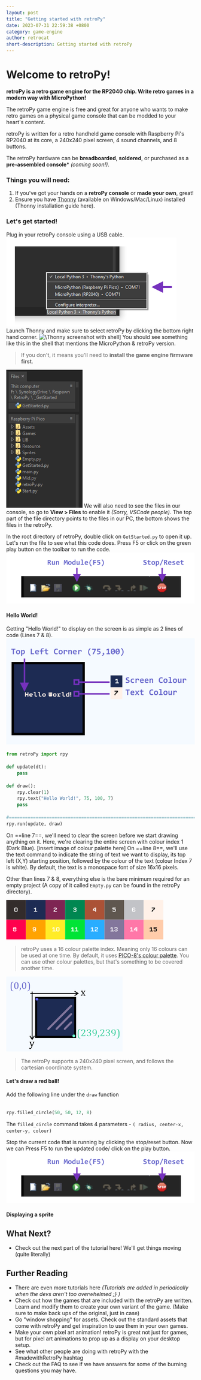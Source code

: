 ```yaml
---
layout: post
title: "Getting started with retroPy"
date: 2023-07-31 22:59:38 +0800
category: game-engine
author: retrocat
short-description: Getting started with retroPy
---
```


# Welcome to retroPy!

**retroPy is a retro game engine for the RP2040 chip. Write retro games in a modern way with MicroPython!**

The retroPy game engine is free and great for anyone who wants to make retro games on a physical game console that can be modded to your heart's content.

retroPy is written for a retro handheld game console with Raspberry Pi's RP2040 at its core, a 240x240 pixel screen, 4 sound channels, and 8 buttons.  

The retroPy hardware can be **breadboarded**, **soldered**, or purchased as a **pre-assembled console*** *(coming soon!)*.

### Things you will need:
 1. If you've got your hands on a **retroPy console** or **made your own**, great! 
 2. Ensure you have [Thonny](https://thonny.org/) (available on Windows/Mac/Linux) installed (Thonny installation guide here).

### Let's get started!


Plug in your retroPy console using a USB cable.
![Select retroPy MicroPython in Thonny](https://raw.githubusercontent.com/respawnin/retropy-docs/main/assets/basics/thonny-micropython.png)
Launch Thonny and make sure to select retroPy by clicking the bottom right hand corner.
![\Thonny screenshot with shell\]](https://github.com/respawnin/retropy-docs/blob/main/assets/basics/thonny-shell.PNG?raw=true)
You should see something like this in the shell that mentions the MicroPython & retroPy version.

> If you don't, it means you'll need to **install the game engine firmware first**. 

![\[Thonny Screenshot with files\]](https://raw.githubusercontent.com/respawnin/retropy-docs/main/assets/basics/thonny-files.png)
We will also need to see the files in our console, so go to **View > Files** to enable it *(Sorry, VSCode people)*. 
The top part of the file directory points to the files in our PC, the bottom shows the files in the retroPy.

In the root directory of retroPy, double click on `GetStarted.py` to open it up.
Let's run the file to see what this code does.
Press F5 or click on the green play button on the toolbar to run the code.
![Thonny Toolbar](https://raw.githubusercontent.com/respawnin/retropy-docs/main/assets/basics/thonny-toolbar.png)
#### Hello World!
Getting "Hello World!" to display on the screen is as simple as 2 lines of code (Lines 7 & 8).
![retroPy Hello World Example](https://raw.githubusercontent.com/respawnin/retropy-docs/main/assets/basics/HelloWorld.png)
```python linenos
from retroPy import rpy

def update(dt):
    pass

def draw():
    rpy.clear(1)
    rpy.text("Hello World!", 75, 100, 7)
    pass

#================================================================================
rpy.run(update, draw)  
```

On ==line 7==, we'll need to clear the screen before we start drawing anything on it. Here, we're clearing the entire screen with colour index 1 (Dark Blue).
[insert image of colour palette here]
On ==line 8==, we'll use the text command to indicate the string of text we want to display, its top left (X,Y) starting position, followed by the colour of the text (colour Index 7 is white).
By default, the text is a monospace font of size 16x16 pixels.

Other than lines 7 & 8, everything else is the bare minimum required for an empty project (A copy of it called `Empty.py` can be found in the retroPy directory).

![retroPy's 16 colour palette](https://raw.githubusercontent.com/respawnin/retropy-docs/main/assets/basics/retropy-colour-palette.png)
>retroPy uses a 16 colour palette index. Meaning only 16 colours can be used at one time. By default, it uses [PICO-8's colour palette](https://lospec.com/palette-list/pico-8). You can use other colour palettes, but that's something to be covered another time.


![Screen cartesian coordinates](https://raw.githubusercontent.com/respawnin/retropy-docs/main/assets/basics/screen-cartesian.png)
>The retroPy supports a 240x240 pixel screen, and follows the cartesian coordinate system.

#### Let's draw a red ball!
Add the following line under the `draw` function
``` python 

rpy.filled_circle(50, 50, 12, 8)

```
The `filled_circle` command takes 4 parameters -  `( radius, center-x, center-y, colour)`

Stop the current code that is running by clicking the stop/reset button.
Now we can Press F5 to run the updated code/ click on the play button.
![Thonny Run and Stop Buttons](https://raw.githubusercontent.com/respawnin/retropy-docs/main/assets/basics/thonny-toolbar.png)

#### Displaying a sprite



## What Next?
- Check out the next part of the tutorial here! We'll get things moving (quite literally)

## Further Reading
- There are even more tutorials here *(Tutorials are added in periodically when the devs aren't too overwhelmed ;} )*
- Check out how the games that are included with the retroPy are written. Learn and modify them to create your own variant of the game. (Make sure to make back ups of the original, just in case)
- Go "window shopping" for assets. Check out the standard assets that come with retroPy and get inspiration to use them in your own games.
- Make your own pixel art animation! retroPy is great not just for games, but for pixel art animations to prop up as a display on your desktop setup. 
- See what other people are doing with retroPy with the #madewithRetroPy hashtag
- Check out the FAQ to see if we have answers for some of the burning questions you may have.




